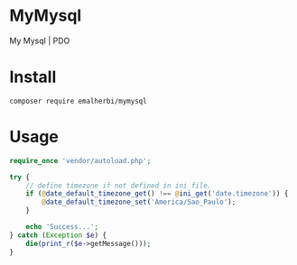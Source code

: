 # MyMysql

My Mysql | PDO

# Install

```
composer require emalherbi/mymysql
```

# Usage

```php
require_once 'vendor/autoload.php';

try {
    // define timezone if not defined in ini file.
    if (@date_default_timezone_get() !== @ini_get('date.timezone')) {
        @date_default_timezone_set('America/Sao_Paulo');
    }

    echo 'Success...';
} catch (Exception $e) {
    die(print_r($e->getMessage()));
}
```

